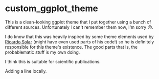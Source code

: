 # custom_ggplot_theme
This is a clean-looking ggplot theme that I put together using a bunch of different sources. Unfortunately I can't remember them now, I'm sorry :disappointed_relieved:.

I do know that this was heavily inspired by some theme elements used by [Ricardo Solar](https://twitter.com/bob_solar) (might have even used parts of his code!) so he is definitely responsible for this theme's existence. The good parts that is, the probablematic stuff is my own doing.

I think this is suitable for scientific publications.




Adding a line locally. 